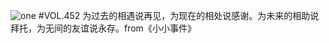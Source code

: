 ![one](http://image.wufazhuce.com/FvMdgxCfLoKHCcuS4PTk2iyZNBkk)
#VOL.452
为过去的相遇说再见，为现在的相处说感谢。为未来的相助说拜托，为无间的友谊说永存。from《小小事件》